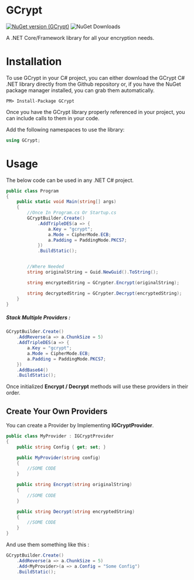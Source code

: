 # GCrypt

[![NuGet version (GCrypt)](https://img.shields.io/nuget/v/GCrypt)](https://www.nuget.org/packages/gcrypt/)
![NuGet Downloads](https://img.shields.io/nuget/dt/gcrypt)

A .NET Core/Framework library for all your encryption needs.

# Installation
To use GCrypt in your C# project, you can either download the GCrypt C# .NET library directly from the Github repository or, if you have the NuGet package manager installed, you can grab them automatically.

```
PM> Install-Package GCrypt
```
Once you have the GCrypt library properly referenced in your project, you can include calls to them in your code.

Add the following namespaces to use the library:

```C#
using GCrypt;
```

# Usage
The below code can be used in any .NET C# project.

```C#
public class Program
{
	public static void Main(string[] args)
	{
		//Once In Program.cs Or Startup.cs
		GCryptBuilder.Create()
			.AddTripleDES(a => {
				a.Key = "gcrypt";
				a.Mode = CipherMode.ECB;
				a.Padding = PaddingMode.PKCS7;
			})
			.BuildStatic();


		//Where Needed
		string originalString = Guid.NewGuid().ToString();

		string encryptedString = GCrypter.Encrypt(originalString);

		string decryptedString = GCrypter.Decrypt(encryptedString);
	}
}
```


##### Stack Multiple Providers :

```C#
GCryptBuilder.Create()
	.AddReverse(a => a.ChunkSize = 5)
	.AddTripleDES(a => {
		a.Key = "gcrypt";
		a.Mode = CipherMode.ECB;
		a.Padding = PaddingMode.PKCS7;
	})
	.AddBase64()
	.BuildStatic();
```

Once initialized **Encrypt / Decrypt** methods will use these providers in their order.

## Create Your Own Providers

You can create a Provider by Implementing **IGCryptProvider**.
```C#
public class MyProvider : IGCryptProvider
{
	public string Config { get; set; }

	public MyProvider(string config)
	{
		//SOME CODE
	}

	public string Encrypt(string originalString)
	{
		//SOME CODE
	}

	public string Decrypt(string encryptedString)
	{
		//SOME CODE
	}
}
```
And use them something like this :

```C#
GCryptBuilder.Create()
	.AddReverse(a => a.ChunkSize = 5)
	.Add<MyProvider>(a => a.Config = "Some Config")
	.BuildStatic();
```

